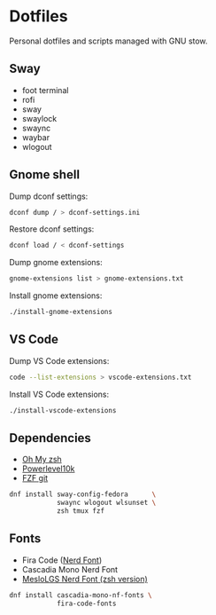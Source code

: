# Dotfiles

Personal dotfiles and scripts managed with GNU stow.

## Sway

- foot terminal
- rofi
- sway
- swaylock
- swaync
- waybar
- wlogout

## Gnome shell

Dump dconf settings:

```bash
dconf dump / > dconf-settings.ini
```

Restore dconf settings:

```bash
dconf load / < dconf-settings
```

Dump gnome extensions:

```bash
gnome-extensions list > gnome-extensions.txt
```

Install gnome extensions:

```bash
./install-gnome-extensions
```

## VS Code

Dump VS Code extensions:

```bash
code --list-extensions > vscode-extensions.txt
```

Install VS Code extensions:

```bash
./install-vscode-extensions
```

## Dependencies

- [Oh My zsh](https://github.com/ohmyzsh/ohmyzsh)
- [Powerlevel10k](https://github.com/romkatv/powerlevel10k)
- [FZF git](https://github.com/junegunn/fzf-git.sh)

```bash
dnf install sway-config-fedora      \
            swaync wlogout wlsunset \
            zsh tmux fzf
```

## Fonts

- Fira Code ([Nerd Font](https://github.com/ryanoasis/nerd-fonts/tree/master/patched-fonts/FiraCode))
- Cascadia Mono Nerd Font
- [MesloLGS Nerd Font (zsh version)](https://github.com/romkatv/powerlevel10k/blob/master/font.md)

```bash
dnf install cascadia-mono-nf-fonts \ 
            fira-code-fonts
```
